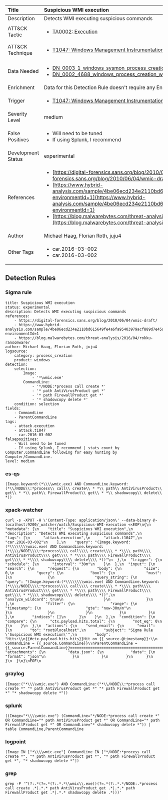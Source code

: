 | Title                | Suspicious WMI execution                                                                                                                                                 |
|:---------------------|:------------------------------------------------------------------------------------------------------------------------------------------------------------|
| Description          | Detects WMI executing suspicious commands                                                                                                                                           |
| ATT&amp;CK Tactic    |  <ul><li>[TA0002: Execution](https://attack.mitre.org/tactics/TA0002)</li></ul>  |
| ATT&amp;CK Technique | <ul><li>[T1047: Windows Management Instrumentation](https://attack.mitre.org/techniques/T1047)</li></ul>  |
| Data Needed          | <ul><li>[DN_0003_1_windows_sysmon_process_creation](../Data_Needed/DN_0003_1_windows_sysmon_process_creation.md)</li><li>[DN_0002_4688_windows_process_creation_with_commandline](../Data_Needed/DN_0002_4688_windows_process_creation_with_commandline.md)</li></ul>  |
| Enrichment           |  Data for this Detection Rule doesn't require any Enrichments.  |
| Trigger              | <ul><li>[T1047: Windows Management Instrumentation](../Triggers/T1047.md)</li></ul>  |
| Severity Level       | medium |
| False Positives      | <ul><li>Will need to be tuned</li><li>If using Splunk, I recommend | stats count by Computer,CommandLine following for easy hunting by Computer/CommandLine.</li></ul>  |
| Development Status   | experimental |
| References           | <ul><li>[https://digital-forensics.sans.org/blog/2010/06/04/wmic-draft/](https://digital-forensics.sans.org/blog/2010/06/04/wmic-draft/)</li><li>[https://www.hybrid-analysis.com/sample/4be06ecd234e2110bd615649fe4a6fa95403979acf889d7e45a78985eb50acf9?environmentId=1](https://www.hybrid-analysis.com/sample/4be06ecd234e2110bd615649fe4a6fa95403979acf889d7e45a78985eb50acf9?environmentId=1)</li><li>[https://blog.malwarebytes.com/threat-analysis/2016/04/rokku-ransomware/](https://blog.malwarebytes.com/threat-analysis/2016/04/rokku-ransomware/)</li></ul>  |
| Author               | Michael Haag, Florian Roth, juju4 |
| Other Tags           | <ul><li>car.2016-03-002</li><li>car.2016-03-002</li></ul> | 

## Detection Rules

### Sigma rule

```
title: Suspicious WMI execution
status: experimental
description: Detects WMI executing suspicious commands
references:
    - https://digital-forensics.sans.org/blog/2010/06/04/wmic-draft/
    - https://www.hybrid-analysis.com/sample/4be06ecd234e2110bd615649fe4a6fa95403979acf889d7e45a78985eb50acf9?environmentId=1
    - https://blog.malwarebytes.com/threat-analysis/2016/04/rokku-ransomware/
author: Michael Haag, Florian Roth, juju4
logsource:
    category: process_creation
    product: windows
detection:
    selection:
        Image:
            - '*\wmic.exe'
        CommandLine:
            - '*/NODE:*process call create *'
            - '* path AntiVirusProduct get *'
            - '* path FirewallProduct get *'
            - '* shadowcopy delete *'
    condition: selection
fields:
    - CommandLine
    - ParentCommandLine
tags:
    - attack.execution
    - attack.t1047
    - car.2016-03-002
falsepositives:
    - Will need to be tuned
    - If using Splunk, I recommend | stats count by Computer,CommandLine following for easy hunting by Computer/CommandLine.
level: medium

```





### es-qs
    
```
(Image.keyword:(*\\\\wmic.exe) AND CommandLine.keyword:(*\\/NODE\\:*process\\ call\\ create\\ * *\\ path\\ AntiVirusProduct\\ get\\ * *\\ path\\ FirewallProduct\\ get\\ * *\\ shadowcopy\\ delete\\ *))
```


### xpack-watcher
    
```
curl -s -XPUT -H \'Content-Type: application/json\' --data-binary @- localhost:9200/_watcher/watch/Suspicious-WMI-execution <<EOF\n{\n  "metadata": {\n    "title": "Suspicious WMI execution",\n    "description": "Detects WMI executing suspicious commands",\n    "tags": [\n      "attack.execution",\n      "attack.t1047",\n      "car.2016-03-002"\n    ],\n    "query": "(Image.keyword:(*\\\\\\\\wmic.exe) AND CommandLine.keyword:(*\\\\/NODE\\\\:*process\\\\ call\\\\ create\\\\ * *\\\\ path\\\\ AntiVirusProduct\\\\ get\\\\ * *\\\\ path\\\\ FirewallProduct\\\\ get\\\\ * *\\\\ shadowcopy\\\\ delete\\\\ *))"\n  },\n  "trigger": {\n    "schedule": {\n      "interval": "30m"\n    }\n  },\n  "input": {\n    "search": {\n      "request": {\n        "body": {\n          "size": 0,\n          "query": {\n            "bool": {\n              "must": [\n                {\n                  "query_string": {\n                    "query": "(Image.keyword:(*\\\\\\\\wmic.exe) AND CommandLine.keyword:(*\\\\/NODE\\\\:*process\\\\ call\\\\ create\\\\ * *\\\\ path\\\\ AntiVirusProduct\\\\ get\\\\ * *\\\\ path\\\\ FirewallProduct\\\\ get\\\\ * *\\\\ shadowcopy\\\\ delete\\\\ *))",\n                    "analyze_wildcard": true\n                  }\n                }\n              ],\n              "filter": {\n                "range": {\n                  "timestamp": {\n                    "gte": "now-30m/m"\n                  }\n                }\n              }\n            }\n          }\n        },\n        "indices": []\n      }\n    }\n  },\n  "condition": {\n    "compare": {\n      "ctx.payload.hits.total": {\n        "not_eq": 0\n      }\n    }\n  },\n  "actions": {\n    "send_email": {\n      "email": {\n        "to": "root@localhost",\n        "subject": "Sigma Rule \'Suspicious WMI execution\'",\n        "body": "Hits:\\n{{#ctx.payload.hits.hits}}Hit on {{_source.@timestamp}}:\\n      CommandLine = {{_source.CommandLine}}\\nParentCommandLine = {{_source.ParentCommandLine}}================================================================================\\n{{/ctx.payload.hits.hits}}",\n        "attachments": {\n          "data.json": {\n            "data": {\n              "format": "json"\n            }\n          }\n        }\n      }\n    }\n  }\n}\nEOF\n
```


### graylog
    
```
(Image:("*\\\\wmic.exe") AND CommandLine:("*\\/NODE\\:*process call create *" "* path AntiVirusProduct get *" "* path FirewallProduct get *" "* shadowcopy delete *"))
```


### splunk
    
```
((Image="*\\\\wmic.exe") (CommandLine="*/NODE:*process call create *" OR CommandLine="* path AntiVirusProduct get *" OR CommandLine="* path FirewallProduct get *" OR CommandLine="* shadowcopy delete *")) | table CommandLine,ParentCommandLine
```


### logpoint
    
```
(Image IN ["*\\\\wmic.exe"] CommandLine IN ["*/NODE:*process call create *", "* path AntiVirusProduct get *", "* path FirewallProduct get *", "* shadowcopy delete *"])
```


### grep
    
```
grep -P '^(?:.*(?=.*(?:.*.*\\wmic\\.exe))(?=.*(?:.*.*/NODE:.*process call create .*|.*.* path AntiVirusProduct get .*|.*.* path FirewallProduct get .*|.*.* shadowcopy delete .*)))'
```



